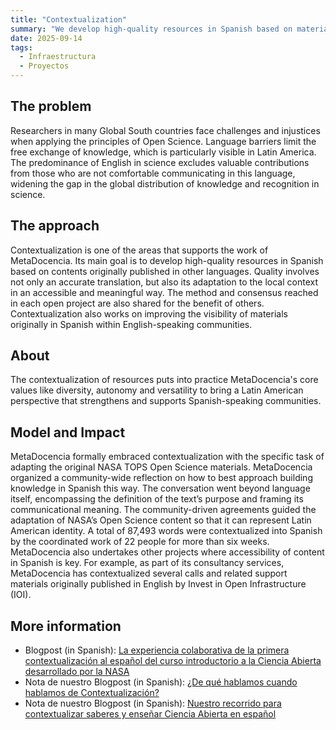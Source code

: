```yaml
---
title: "Contextualization"
summary: "We develop high-quality resources in Spanish based on material originally published in other languages."
date: 2025-09-14
tags:
  - Infraestructura
  - Proyectos
---
```


## The problem
Researchers in many Global South countries face challenges and injustices when applying the principles of Open Science. Language barriers limit the free exchange of knowledge, which is particularly visible in Latin America. The predominance of English in science excludes valuable contributions from those who are not comfortable communicating in this language, widening the gap in the global distribution of knowledge and recognition in science.

## The approach
Contextualization is one of the areas that supports the work of MetaDocencia. Its main goal is to develop high-quality resources in Spanish based on contents originally published in other languages. Quality involves not only an accurate translation, but also its adaptation to the local context in an accessible and meaningful way. The method and consensus reached in each open project are also shared for the benefit of others. Contextualization also works on improving the visibility of materials originally in Spanish within English-speaking communities.

## About
The contextualization of resources puts into practice MetaDocencia's core values like diversity, autonomy and versatility to bring a Latin American perspective that strengthens and supports Spanish-speaking communities.

## Model and Impact
MetaDocencia formally embraced contextualization with the specific task of adapting the original NASA TOPS Open Science materials. MetaDocencia organized a community-wide reflection on how to best approach building knowledge in Spanish this way. The conversation went beyond language itself, encompassing the definition of the text’s purpose and framing its communicational meaning.
The community-driven agreements guided the adaptation of NASA’s Open Science content so that it can represent Latin American identity. A total of 87,493 words were contextualized into Spanish by the coordinated work of 22 people for more than six weeks.
MetaDocencia also undertakes other projects where accessibility of content in Spanish is key. For example, as part of its consultancy services, MetaDocencia has contextualized several calls and related support materials originally published in English by Invest in Open Infrastructure (IOI).

## More information
* Blogpost (in Spanish): [La experiencia colaborativa de la primera contextualización al español del curso introductorio a la Ciencia Abierta desarrollado por la NASA](https://mdnv.netlify.app/post/2024/20240704-recorridoaltaca/)
* Nota de nuestro Blogpost (in Spanish): [¿De qué hablamos cuando hablamos de Contextualización?](https://mdnv.netlify.app/post/2024/20240725-contextualizacion/)
* Nota de nuestro Blogpost (in Spanish): [Nuestro recorrido para contextualizar saberes y enseñar Ciencia Abierta en español](https://mdnv.netlify.app/post/2024/20240704-recorridoaltaca/)
